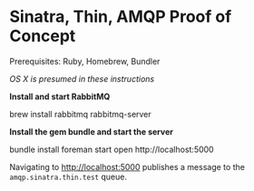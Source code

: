 # Sinatra, Thin, AMQP Proof of Concept

Prerequisites: Ruby, Homebrew, Bundler

*OS X is presumed in these instructions*

**Install and start RabbitMQ**

  brew install rabbitmq
  rabbitmq-server

**Install the gem bundle and start the server**

  bundle install
  foreman start
  open http://localhost:5000

Navigating to <http://localhost:5000> publishes a message to the `amqp.sinatra.thin.test` queue.

